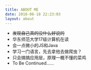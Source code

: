 ```yaml
---
title: ABOUT ME
date: 2018-06-18 22:23:03
layout: about
---
```

- <del>发现自己真的没什么好说的</del>
- 华东师范大学17级计算机在读
- 会一点微小的JS和Java
- 学习一门语言，先去拿他去做爬虫？
- 只会搞搞应用层，原理一概不懂的菜鸡
- To Be Continued……